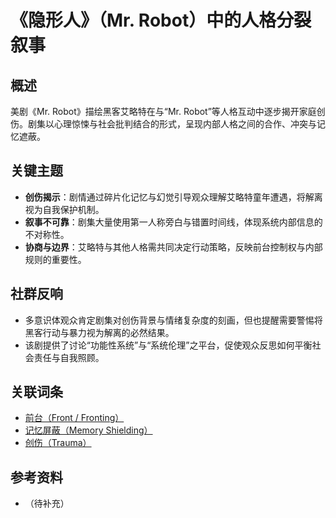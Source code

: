 # 《隐形人》（Mr. Robot）中的人格分裂叙事

## 概述

美剧《Mr. Robot》描绘黑客艾略特在与“Mr. Robot”等人格互动中逐步揭开家庭创伤。剧集以心理惊悚与社会批判结合的形式，呈现内部人格之间的合作、冲突与记忆遮蔽。

## 关键主题

- **创伤揭示**：剧情通过碎片化记忆与幻觉引导观众理解艾略特童年遭遇，将解离视为自我保护机制。
- **叙事不可靠**：剧集大量使用第一人称旁白与错置时间线，体现系统内部信息的不对称性。
- **协商与边界**：艾略特与其他人格需共同决定行动策略，反映前台控制权与内部规则的重要性。

## 社群反响

- 多意识体观众肯定剧集对创伤背景与情绪复杂度的刻画，但也提醒需要警惕将黑客行动与暴力视为解离的必然结果。
- 该剧提供了讨论“功能性系统”与“系统伦理”之平台，促使观众反思如何平衡社会责任与自我照顾。

## 关联词条

- [前台（Front / Fronting）](entries/系统体验与机制/Front-Fronting.md)
- [记忆屏蔽（Memory Shielding）](entries/系统体验与机制/Memory-Shielding.md)
- [创伤（Trauma）](entries/诊断与临床/Trauma.md)

## 参考资料

- （待补充）
